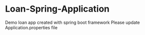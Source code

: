 # Loan-Spring-Application
Demo loan app created with spring boot framework
Please update Application.properties file

